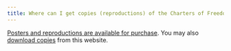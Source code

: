 ```yaml
---
title: Where can I get copies (reproductions) of the Charters of Freedom?
---
```


[Posters and reproductions are available for purchase](http://www.nationalarchivesstore.org/search?q=charters+of+freedom). You may also [download copies](https://www.archives.gov/exhibits/charters/charters_downloads.html) from this website.
